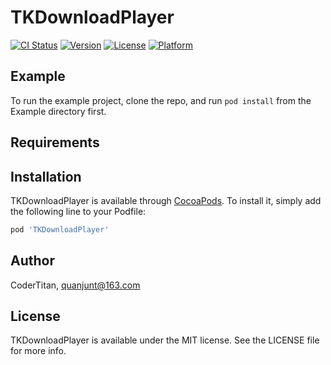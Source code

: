 # TKDownloadPlayer

[![CI Status](https://img.shields.io/travis/CoderTitan/TKDownloadPlayer.svg?style=flat)](https://travis-ci.org/CoderTitan/TKDownloadPlayer)
[![Version](https://img.shields.io/cocoapods/v/TKDownloadPlayer.svg?style=flat)](https://cocoapods.org/pods/TKDownloadPlayer)
[![License](https://img.shields.io/cocoapods/l/TKDownloadPlayer.svg?style=flat)](https://cocoapods.org/pods/TKDownloadPlayer)
[![Platform](https://img.shields.io/cocoapods/p/TKDownloadPlayer.svg?style=flat)](https://cocoapods.org/pods/TKDownloadPlayer)

## Example

To run the example project, clone the repo, and run `pod install` from the Example directory first.

## Requirements

## Installation

TKDownloadPlayer is available through [CocoaPods](https://cocoapods.org). To install
it, simply add the following line to your Podfile:

```ruby
pod 'TKDownloadPlayer'
```

## Author

CoderTitan, quanjunt@163.com

## License

TKDownloadPlayer is available under the MIT license. See the LICENSE file for more info.
